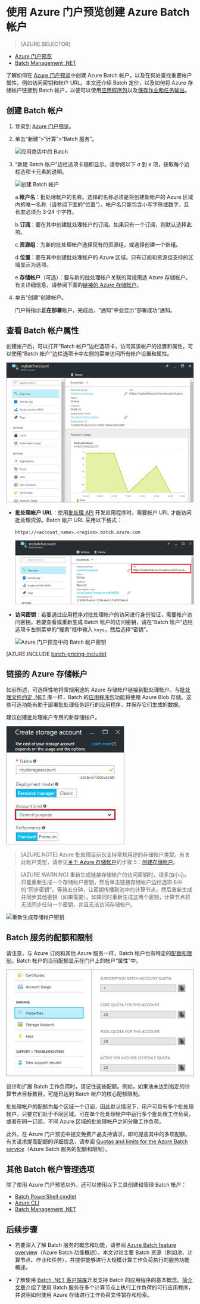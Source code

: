 <properties
    pageTitle="创建 Azure Batch 帐户 | Azure"
    description="了解如何在 Azure 门户预览中创建 Azure Batch 帐户，以便在云中运行大规模并行工作负荷"
    services="batch"
    documentationcenter=""
    author="tamram"
    manager="timlt"
    editor="" />
<tags
    ms.assetid="3fbae545-245f-4c66-aee2-e25d7d5d36db"
    ms.service="batch"
    ms.workload="big-compute"
    ms.tgt_pltfrm="na"
    ms.devlang="na"
    ms.topic="get-started-article"
    ms.date="12/19/2016"
    wacn.date="01/24/2017"
    ms.author="tamram" />  


# 使用 Azure 门户预览创建 Azure Batch 帐户

> [AZURE.SELECTOR]
- [Azure 门户预览](/documentation/articles/batch-account-create-portal/)
- [Batch Management .NET](/documentation/articles/batch-management-dotnet/)

了解如何在 [Azure 门户预览][azure_portal]中创建 Azure Batch 帐户，以及在何处查找重要帐户属性，例如访问密钥和帐户 URL。本文还介绍 Batch 定价，以及如何将 Azure 存储帐户链接到 Batch 帐户，以便可以使用[应用程序包](/documentation/articles/batch-application-packages/)以及[保存作业和任务输出](/documentation/articles/batch-task-output/)。

## 创建 Batch 帐户
1. 登录到 [Azure 门户预览][azure_portal]。
2. 单击“新建”>“计算”>“Batch 服务”。
   
    ![应用商店中的 Batch][marketplace_portal]
3. “新建 Batch 帐户”边栏选项卡随即显示。请参阅以下 *a* 到 *e* 项，获取每个边栏选项卡元素的说明。
   
    ![创建 Batch 帐户][account_portal]  

   
    a.**帐户名**：批处理帐户的名称。选择的名称必须是将创建新帐户的 Azure 区域内的唯一名称（请参阅下面的“位置”）。帐户名只能包含小写字符或数字，且长度必须为 3-24 个字符。
   
    b.**订阅**：要在其中创建批处理帐户的订阅。如果只有一个订阅，则默认选择此项。
   
    c.**资源组**：为新的批处理帐户选择现有的资源组，或选择创建一个新组。
   
    d.**位置**：要在其中创建批处理帐户的 Azure 区域。只有订阅和资源组支持的区域显示为选项。
   
    e.**存储帐户**（可选）：要与新的批处理帐户关联的常规用途 Azure 存储帐户。有关详细信息，请参阅下面的[链接的 Azure 存储帐户](#linked-azure-storage-account)。

4. 单击“创建”创建帐户。
   
   门户将指示**正在部署**帐户，完成后，“通知”中会显示“部署成功”通知。

## 查看 Batch 帐户属性
创建帐户后，可以打开“Batch 帐户”边栏选项卡，访问其该帐户的设置和属性。可以使用“Batch 帐户”边栏选项卡中左侧的菜单访问所有帐户设置和属性。

![Azure 门户预览中的 Batch 帐户边栏选项卡][account_blade]  


- **批处理帐户 URL**：使用[批处理 API](/documentation/articles/batch-technical-overview/#batch-development-apis/) 开发应用程序时，需要帐户 URL 才能访问批处理资源。Batch 帐户 URL 采用以下格式：
  
    `https://<account_name>.<region>.batch.azure.com`  


	![门户中的 Batch 帐户 URL][account_url]  


- **访问密钥**：若要通过应用程序对批处理帐户的访问进行身份验证，需要帐户访问密钥。若要查看或重新生成 Batch 帐户的访问密钥，请在“Batch 帐户”边栏选项卡左侧菜单的“搜索”框中输入 `keys`，然后选择“密钥”。
  
    ![Azure 门户预览中的 Batch 帐户密钥][account_keys]  


[AZURE.INCLUDE [batch-pricing-include](../../includes/batch-pricing-include.md)]

## 链接的 Azure 存储帐户

如前所述，可选择性地将常规用途的 Azure 存储帐户链接到批处理帐户。与[批处理文件约定 .NET](/documentation/articles/batch-task-output/) 库一样，Batch 的[应用程序包](/documentation/articles/batch-application-packages/)功能将使用 Azure Blob 存储。这些可选功能有助于部署批处理任务运行的应用程序，并保存它们生成的数据。

建议创建批处理帐户专用的新存储帐户。

![创建“常规用途”存储帐户][storage_account]  


> [AZURE.NOTE] 
Azure 批处理目前仅支持常规用途的存储帐户类型。有关此帐户类型，请参见[关于 Azure 存储帐户](/documentation/articles/storage-create-storage-account/)的步骤 5：[创建存储帐户](/documentation/articles/storage-create-storage-account/#create-a-storage-account/)。
>
>

>[AZURE.WARNING] 重新生成链接存储帐户的访问密钥时，请多加小心。只能重新生成一个存储帐户密钥，然后单击链接存储帐户边栏选项卡中的“同步密钥”。等待五分钟，让密钥传播到池中的计算节点，然后重新生成并同步其他密钥（如果需要）。如果同时重新生成这两个密钥，计算节点将无法同步任何一个密钥，并且无法访问存储帐户。

![重新生成存储帐户密钥][4]  


## Batch 服务的配额和限制
请注意，与 Azure 订阅和其他 Azure 服务一样，Batch 帐户也有特定的[配额和限制](/documentation/articles/batch-quota-limit/)。Batch 帐户的当前配额显示在门户上的帐户“属性”中。

![Azure 门户预览中的 Batch 帐户配额][quotas]  


设计和扩展 Batch 工作负荷时，请记住这些配额。例如，如果池未达到指定的计算节点目标数目，可能已达到 Batch 帐户的核心配额限制。

批处理帐户的配额为每个区域一个订阅，因此默认情况下，用户可具有多个批处理帐户，只要它们处于不同区域。可在单个批处理帐户中运行多个批处理工作负荷，或者在同一订阅、不同 Azure 区域的批处理帐户之间分散工作负荷。

此外，在 Azure 门户预览中提交免费产品支持请求，即可提高其中的多项配额。有关请求提高配额的详细信息，请参阅 [Quotas and limits for the Azure Batch service](/documentation/articles/batch-quota-limit/)（Azure Batch 服务的配额和限制）。

## 其他 Batch 帐户管理选项
除了使用 Azure 门户预览以外，还可以使用以下工具创建和管理 Batch 帐户：

- [Batch PowerShell cmdlet](/documentation/articles/batch-powershell-cmdlets-get-started/)
- [Azure CLI](/documentation/articles/xplat-cli-install/)
- [Batch Management .NET](/documentation/articles/batch-management-dotnet/)

## 后续步骤

- 若要深入了解 Batch 服务的概念和功能，请参阅 [Azure Batch feature overview](/documentation/articles/batch-api-basics/)（Azure Batch 功能概述）。本文讨论主要 Batch 资源（例如池、计算节点、作业和任务），并提供能够进行大规模计算工作负荷执行的服务功能概述。

- 了解使用 [Batch .NET 客户端库](/documentation/articles/batch-dotnet-get-started/)开发支持 Batch 的应用程序的基本概念。[简介文章](/documentation/articles/batch-dotnet-get-started/)介绍了使用 Batch 服务在多个计算节点上执行工作负荷的可行应用程序，并说明如何使用 Azure 存储进行工作负荷文件暂存和检索。

[api_net]: https://msdn.microsoft.com/zh-cn/library/azure/mt348682.aspx
[api_rest]: https://msdn.microsoft.com/zh-cn/library/azure/Dn820158.aspx

[azure_portal]: https://portal.azure.cn
[batch_pricing]: /pricing/details/batch/

[4]: ./media/batch-account-create-portal/batch_acct_04.png "重新生成存储帐户密钥"
[marketplace_portal]: ./media/batch-account-create-portal/marketplace_batch.PNG
[account_blade]: ./media/batch-account-create-portal/batch_blade.png
[account_portal]: ./media/batch-account-create-portal/batch_acct_portal.png
[account_keys]: ./media/batch-account-create-portal/account_keys.PNG
[account_url]: ./media/batch-account-create-portal/account_url.png
[storage_account]: ./media/batch-account-create-portal/storage_account.png
[quotas]: ./media/batch-account-create-portal/quotas.png

<!---HONumber=Mooncake_0116_2017-->
<!---Update_Description: wording update -->

